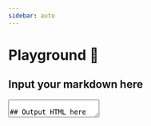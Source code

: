 ```yaml
---
sidebar: auto
---
```


# Playground :running:

## Input your markdown here

<textarea class="markdown-input" placeholder="Input your markdown here" :rows="rows" v-model="markdownText"/>

## Output HTML here

<section class="markdown-output">
  <VueShowdown :markdown="markdownText" :options="options"/>
</section>

## Set showdown options

<ul class="markdown-options">
  <li v-for="opt in Object.keys(options)">
    <input type="checkbox" v-model="options[opt]">
    <span>{{ opt }}</span>
  </li>
</ul>

<script>
export default {
  data () {
    return {
      markdownText: '### Hello, Vue Showdown! :tada: \n\n输入你的 Markdown 代码，立即得到相应的 HTML！\n\n开启下面的`emoji`选项，启用emoji解析！ :smile:',
      options: {
        omitExtraWLInCodeBlocks: false,
        noHeaderId: false,
        prefixHeaderId: false,
        rawPrefixHeaderId: false,
        ghCompatibleHeaderId: false,
        rawHeaderId: false,
        headerLevelStart: false,
        parseImgDimensions: false,
        simplifiedAutoLink: false,
        excludeTrailingPunctuationFromURLs: false,
        literalMidWordUnderscores: false,
        literalMidWordAsterisks: false,
        strikethrough: false,
        tables: false,
        tablesHeaderId: false,
        ghCodeBlocks: true,
        tasklists: false,
        smoothLivePreview: false,
        smartIndentationFix: false,
        disableForced4SpacesIndentedSublists: false,
        simpleLineBreaks: false,
        requireSpaceBeforeHeadingText: false,
        ghMentions: false,
        ghMentionsLink: 'https://github.com/{u}',
        encodeEmails: true,
        openLinksInNewWindow: false,
        backslashEscapesHTMLTags: false,
        emoji: false,
        underline: false,
        completeHTMLDocument: false,
        metadata: false,
        splitAdjacentBlockquotes: false
      }
    }
  },

  computed: {
    contentRows () {
      return this.markdownText.split('\n').length - 1
    },

    rows () {
      return this.contentRows < 3 ? 5 : this.contentRows + 2
    },
  }
}
</script>

<style lang="stylus" scoped>
@import '~@default-theme/styles/config.styl'

.markdown-input
  resize none
  outline none
  width 100%
  margin 15px 0
  padding 15px
  font-size 16px
  background-color #fdfdfd
  border 1px solid $borderColor
  border-radius 5px
  box-sizing border-box
  &:focus
    background-color #ffffff
    box-shadow 0 0 1px 1px lighten($accentColor, 50%)
  &::placeholder
    color $textLightColor
.markdown-output
  padding 10px 15px
  margin 15px 0
  background-color #fafbfc
  border 1px solid $borderColor
  border-radius 5px
.markdown-options
  padding 0
  list-style-type none
</style>
